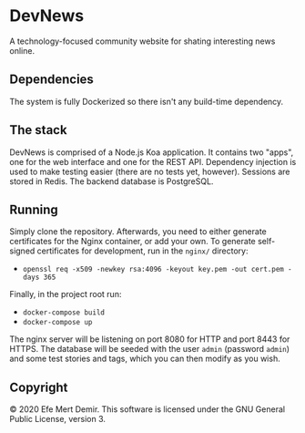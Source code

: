 # DevNews

A technology-focused community website for shating interesting news online.

## Dependencies

The system is fully Dockerized so there isn't any build-time dependency.

## The stack

DevNews is comprised of a Node.js Koa application. It contains two "apps", one
for the web interface and one for the REST API. Dependency injection is used
to make testing easier (there are no tests yet, however). Sessions are stored
in Redis. The backend database is PostgreSQL.

## Running

Simply clone the repository. Afterwards, you need to either generate
certificates for the Nginx container, or add your own. To generate self-signed
certificates for development, run in the `nginx/` directory:

- `openssl req -x509 -newkey rsa:4096 -keyout key.pem -out cert.pem -days 365`

Finally, in the project root run:

- `docker-compose build`
- `docker-compose up`

The nginx server will be listening on port 8080 for HTTP and port 8443 for
HTTPS. The database will be seeded with the user `admin` (password `admin`) and
some test stories and tags, which you can then modify as you wish.

## Copyright

&copy; 2020 Efe Mert Demir. This software is licensed under the GNU General
Public License, version 3.
